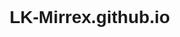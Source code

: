 # LK-Mirrex.github.io
<!DOCTYPE html>
<html lang="fr">
<head>
    <meta charset="UTF-8">
    <meta name="viewport" content="width=device-width, initial-scale=1.0">
    <title>Recettes Réunionnaises : plats et desserts</title>
    <link rel="preconnect" href="https://fonts.googleapis.com">
    <link rel="preconnect" href="https://fonts.gstatic.com" crossorigin>
    <link href="https://fonts.googleapis.com/css2?family=Imperial+Script&display=swap" rel="stylesheet">
    <link href="https://fonts.googleapis.com/css2?family=DM+Serif+Text:ital@0;1&display=swap" rel="stylesheet">
    <link href="https://fonts.googleapis.com/css2?family=Roboto:ital,wght@0,100;0,300;0,400;0,500;0,700;0,900;1,100;1,300;1,400;1,500;1,700;1,900&display=swap" rel="stylesheet">
    <style>
        body {
            display: flex;
            justify-content: center; /* Centre horizontalement */
            align-items: center;     /* Centre verticalement */
            height: 100vh;           /* Utilise 100% de la hauteur de la fenêtre */
            margin: 0;               /* Supprime les marges par défaut */
            font-family: Imperial Script, sans-serif; /* Choix de police */
            background-image: url('https://t3.ftcdn.net/jpg/03/18/85/50/360_F_318855002_ub9t7PEZpTOTrh4Xqgnz1YYqoHN6G550.jpg'); /* Image de fond */
            background-size: cover; /* Permet à l'image de couvrir toute la surface */
            background-position: center; /* Centre l'image */
            background-repeat: no-repeat; /* Empêche la répétition de l'image */
            position: relative; /* Nécessaire pour positionner l'élément logo en absolu par rapport à body */
        }

        h1 {
            font-size: 5rem;        /* Taille de police grande */
            color: #ffffff;         /* Couleur du texte en noir pour le contraste */
            text-align: center;     /* Centre le texte à l'intérieur du <h1> */
            position: absolute;     /* Permet de positionner l'élément */
            top: 60px;             /* Positionne l'élément à 300px du haut de la page */
            left: 50px;             /* Positionne l'élément à 50px de la gauche */
            right: 50px;            /* Positionne l'élément à 50px de la droite (peu utile ici) */
        }

        h2 {
            font-size: 25px;
            color: #000000;         /* Couleur du texte en noir pour le contraste */
            text-align: center;     /* Centre le texte à l'intérieur du <h2> */
            position: absolute;     /* Permet de positionner l'élément */
            top: 6px;               /* Positionne l'élément à 300px du haut de la page */
            left: 850px;            /* Positionne l'élément à 50px de la gauche */
            right: 50px;            /* Positionne l'élément à 50px de la droite (peu utile ici) */
            font-family: "DM Serif Text", serif;
        }
        .subtitles h3, .subtitles h4, .subtitles h5 {
    transform: translateX(6px); /* Décale vers la droite de 10px */
                      }

        .subtitles {
            display: flex; /* Aligne les sous-titres horizontalement */
            justify-content: center; /* Centre les sous-titres horizontalement */
            margin-top: 15px; /* Espacement sous le sous-titre principal */
        }

        .subtitles h3, .subtitles h4, .subtitles h5 {
            font-size: 20px;
            color: #ffffff;
            font-family: "Roboto", serif;
            margin: 0 20px; /* Espacement entre chaque sous-titre */
            cursor: pointer; /* Change le curseur pour indiquer un lien cliquable */
        }

        /* Changer la couleur en rouge au survol */
        .subtitles h3:hover, .subtitles h4:hover, .subtitles h5:hover {
            color: red;
         }

        /* Logo */
        .logo {
            position: absolute;   /* Positionne l'image par rapport au parent (body) */
            top: 20px;             /* Place le logo à 20px du haut */
            right: 20px;           /* Place le logo à 20px du bord droit */
            width: 80px;           /* Taille du logo : 50px de largeur */
            height: auto;          /* Laisse la hauteur s'ajuster automatiquement */
        }
    </style>
</head>
<body>
    <h1>La Réunion</h1>
    <h2>ACCUEIL</h2>
    <!-- Conteneur des sous-titres avec des liens -->
    <div class="subtitles">
        <a href="plats.html"><h3>Plats</h3></a>
        <a href="dessert.html"><h4>Desserts</h4></a>
        <a href="qui-sommes-nous.html"><h5>Qui sommes nous?</h5></a>  
    </div>
    <!-- Logo dans le coin supérieur droit -->
    <img src="https://upload.wikimedia.org/wikipedia/commons/thumb/8/8e/Proposed_flag_of_R%C3%A9union_%28VAR%29.svg/640px-Proposed_flag_of_R%C3%A9union_%28VAR%29.svg.png" class="logo" alt="Logo de La Réunion">
</body>
</html>

